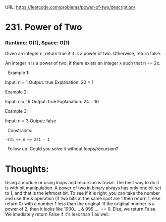 URL: https://leetcode.com/problems/power-of-two/description/

# 231. Power of Two

### Runtime: O(1), Space: O(1)

Given an integer n, return true if it is a power of two. Otherwise, return false.

An integer n is a power of two, if there exists an integer x such that n == 2x.

 
Example 1:

Input: n = 1
Output: true
Explanation: 20 = 1

Example 2:

Input: n = 16
Output: true
Explanation: 24 = 16

Example 3:

Input: n = 3
Output: false

 
Constraints:

	-231 <= n <= 231 - 1

 
Follow up: Could you solve it without loops/recursion?

# Thoughts:
Using a module or using loops and recursion is trivial. The best way to do it is with bit manipulation. A power of two in binary always has only one bit set to 1, and that is the leftmost bit. To see if it is right, you can take the number 
and use the & operation (if two bits at the same spot are 1 then return 1, else return 0) with a number 1 less than the original. If the original number is a power of 2, then it looks like 1000..... & 999..... == 0. Else, we return False. 
We imediately return False if it's less than 1 as well.
